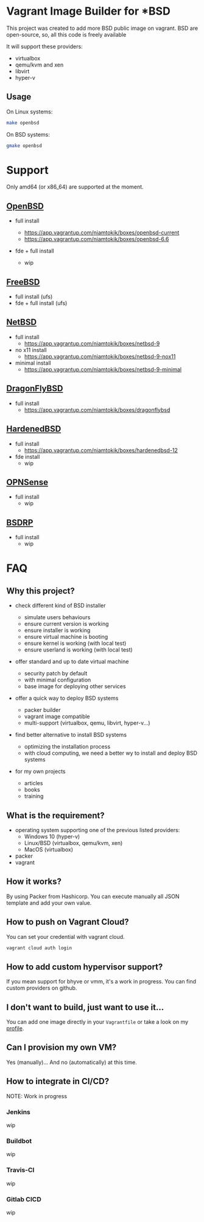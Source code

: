 # Vagrant Image Builder for *BSD 

This project was created to add more BSD public image on vagrant. BSD
are open-source, so, all this code is freely available

It will support these providers:

 * virtualbox
 * qemu/kvm and xen
 * libvirt
 * hyper-v

## Usage

On Linux systems:

```sh
make openbsd
```

On BSD systems:

```sh
gmake openbsd
```

# Support

Only amd64 (or x86_64) are supported at the moment.

## [OpenBSD](https://www.openbsd.org/)

 * full install
   * https://app.vagrantup.com/niamtokik/boxes/openbsd-current
   * https://app.vagrantup.com/niamtokik/boxes/openbsd-6.6
   
 * fde + full install
   * wip

## [FreeBSD](https://www.freebsd.org/)

 * full install (ufs)
 * fde + full install (ufs)

## [NetBSD](https://www.netbsd.org/)

 * full install
   * https://app.vagrantup.com/niamtokik/boxes/netbsd-9
 * no x11 install
   * https://app.vagrantup.com/niamtokik/boxes/netbsd-9-nox11
 * minimal install
   * https://app.vagrantup.com/niamtokik/boxes/netbsd-9-minimal

## [DragonFlyBSD](https://www.dragonflybsd.org)

 * full install
   * https://app.vagrantup.com/niamtokik/boxes/dragonflybsd

## [HardenedBSD](https://hardenedbsd.org/)

 * full install
   * https://app.vagrantup.com/niamtokik/boxes/hardenedbsd-12
 * fde install
   * wip

## [OPNSense](https://opnsense.org/)

 * full install
   * wip

## [BSDRP](https://bsdrp.net/)

 * full install
   * wip

# FAQ

## Why this project?

 * check different kind of BSD installer
   * simulate users behaviours
   * ensure current version is working
   * ensure installer is working
   * ensure virtual machine is booting
   * ensure kernel is working (with local test)
   * ensure userland is working (with local test)
   
 * offer standard and up to date virtual machine
   * security patch by default
   * with minimal configuration
   * base image for deploying other services
   
 * offer a quick way to deploy BSD systems
   * packer builder
   * vagrant image compatible
   * multi-support (virtualbox, qemu, libvirt, hyper-v...)
   
 * find better alternative to install BSD systems
   * optimizing the installation process
   * with cloud computing, we need a better wy to install and deploy
     BSD systems

 * for my own projects
   * articles
   * books
   * training

## What is the requirement?

 * operating system supporting one of the previous listed providers:
   * Windows 10 (hyper-v)
   * Linux/BSD (virtualbox, qemu/kvm, xen)
   * MacOS (virtualbox)
 * packer
 * vagrant

## How it works?

By using Packer from Hashicorp. You can execute manually all JSON
template and add your own value.

## How to push on Vagrant Cloud?

You can set your credential with vagrant cloud.

```sh
vagrant cloud auth login
```

## How to add custom hypervisor support?

If you mean support for bhyve or vmm, it's a work in progress. You can
find custom providers on github.

## I don't want to build, just want to use it...

You can add one image directly in your `Vagrantfile` or take a look on
my [profile](https://app.vagrantup.com/niamtokik).

## Can I provision my own VM?

Yes (manually)... And no (automatically) at this time. 

## How to integrate in CI/CD?

NOTE: Work in progress

### Jenkins

wip

### Buildbot

wip

### Travis-CI

wip

### Gitlab CICD

wip
